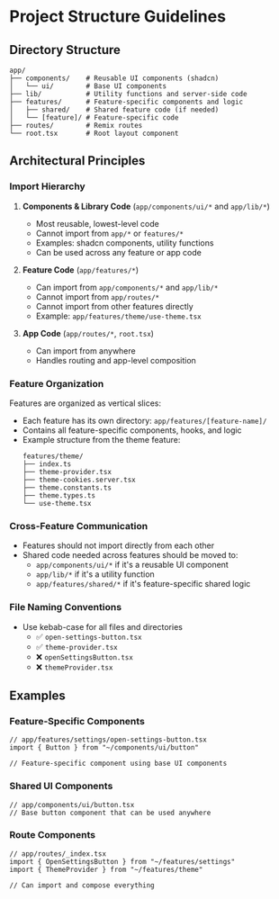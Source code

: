 # Project Structure Guidelines

## Directory Structure

```
app/
├── components/    # Reusable UI components (shadcn)
│   └── ui/        # Base UI components
├── lib/           # Utility functions and server-side code
├── features/      # Feature-specific components and logic
│   ├── shared/    # Shared feature code (if needed)
│   └── [feature]/ # Feature-specific code
├── routes/        # Remix routes
└── root.tsx       # Root layout component
```

## Architectural Principles

### Import Hierarchy

1. **Components & Library Code** (`app/components/ui/*` and `app/lib/*`)
   - Most reusable, lowest-level code
   - Cannot import from `app/*` or `features/*`
   - Examples: shadcn components, utility functions
   - Can be used across any feature or app code

2. **Feature Code** (`app/features/*`)
   - Can import from `app/components/*` and `app/lib/*`
   - Cannot import from `app/routes/*`
   - Cannot import from other features directly
   - Example: `app/features/theme/use-theme.tsx`

3. **App Code** (`app/routes/*`, `root.tsx`)
   - Can import from anywhere
   - Handles routing and app-level composition

### Feature Organization

Features are organized as vertical slices:
- Each feature has its own directory: `app/features/[feature-name]/`
- Contains all feature-specific components, hooks, and logic
- Example structure from the theme feature:
  ```
  features/theme/
  ├── index.ts
  ├── theme-provider.tsx
  ├── theme-cookies.server.tsx
  ├── theme.constants.ts
  ├── theme.types.ts
  └── use-theme.tsx
  ```

### Cross-Feature Communication

- Features should not import directly from each other
- Shared code needed across features should be moved to:
  - `app/components/ui/*` if it's a reusable UI component
  - `app/lib/*` if it's a utility function
  - `app/features/shared/*` if it's feature-specific shared logic

### File Naming Conventions


- Use kebab-case for all files and directories 
  - ✅ `open-settings-button.tsx`
  - ✅ `theme-provider.tsx`
  - ❌ `openSettingsButton.tsx`
  - ❌ `themeProvider.tsx`

## Examples

### Feature-Specific Components
```tsx
// app/features/settings/open-settings-button.tsx
import { Button } from "~/components/ui/button"

// Feature-specific component using base UI components
```

### Shared UI Components
```tsx
// app/components/ui/button.tsx
// Base button component that can be used anywhere
```

### Route Components
```tsx
// app/routes/_index.tsx
import { OpenSettingsButton } from "~/features/settings"
import { ThemeProvider } from "~/features/theme"

// Can import and compose everything
```
